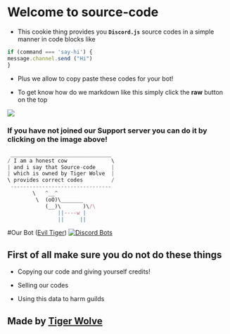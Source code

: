 Welcome to source-code
====================

- This cookie thing provides you **`Discord.js`** source codes in a simple manner in code blocks like 

```js 
if (command === 'say-hi') {
message.channel.send ("Hi")
}
```

- Plus we allow to copy paste these codes for your bot!

- To get know how do we markdown like this simply click the **raw** button on the top

[![](https://cdn.discordapp.com/attachments/448756811533910016/499420830581784587/a_006269e9581f6f913fc48174ecb0c0d6.gif)](https://discordapp.com/invite/hn5FK2e)

### If you have not joined our Support server you can do it by clicking on the image above!

```js
 ________________________________
/ I am a honest cow              \
| and i say that Source-code     |
| which is owned by Tiger Wolve  |
\ provides correct codes         /
 --------------------------------
        \   ^__^
         \  (oO)\_______
            (__)\       )\/\
                ||----w |
                ||     ||
```

#Our Bot ([Evil Tiger](https://discordapp.com/oauth2/authorize?client_id=484333555514605570&scope=bot&permissions=-1))
[![Discord Bots](https://discordbots.org/api/widget/484333555514605570.svg)](https://discordbots.org/bot/484333555514605570)


First of all make sure you do not do these things
-------------------------------------------

- Copying our code and giving yourself credits!

- Selling our codes

- Using this data to harm guilds

Made by __[Tiger Wolve](https://discordapp.com/invite/hn5FK2e)__
------------
